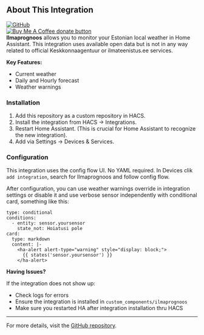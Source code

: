 ## About This Integration
[![GitHub](https://img.shields.io/github/license/catdogmaus/ilmaprognoos?color=green)](https://github.com/catdogmaus/ilmaprognoos/blob/main/LICENSE)  
<span class="badge-buymeacoffee">
<a href="https://ko-fi.com/catdog58928" title="Donate to this project using Ko-Fi"><img src="https://img.shields.io/badge/Buy_me_coffee_and_biscuits-donate-yellow.svg?logo=kofi" alt="Buy Me A Coffee donate button" /></a>
</span><br/> 
**Ilmaprognoos** allows you to monitor your Estonian local weather in Home Assistant.
This integration uses available open data but is not in any way related to official Keskkonnaagentuur or ilmateenistus.ee services.

**Key Features:**

*   Current weather
*   Daily and Hourly forecast
*   Weather warnings

### Installation

1. Add this repository as a custom repository in HACS.
2. Install the integration from HACS → Integrations.
3. Restart Home Assistant. (This is crucial for Home Assistant to recognize the new integration).
4. Add via Settings → Devices & Services. 

### Configuration

This integration uses the config flow UI. No YAML required.
In Devices clik `add integration`, search for Ilmaprognoos and follow config flow.

After configuration, you can use weather warnings override in integration settings or disable it and use verbose sensor independently with conditional card, something like this:
```
type: conditional
conditions:
  - entity: sensor.yoursensor
    state_not: Hoiatusi pole
card:
  type: markdown
  content: |-
    <ha-alert alert-type="warning" style="display: block;">
      {{ states('sensor.yoursensor') }}
    </ha-alert>
```

**Having Issues?**

If the integration does not show up:
- Check logs for errors 
- Ensure the integration is installed in `custom_components/ilmaprognoos`
- Make sure you restarted HA after integration installation thru HACS

---

For more details, visit the [GitHub repository](https://github.com/catdogmaus/ilmaprognoos).
